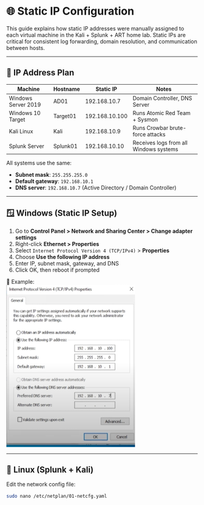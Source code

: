# 🌐 Static IP Configuration

This guide explains how static IP addresses were manually assigned to each virtual machine in the Kali + Splunk + ART home lab. Static IPs are critical for consistent log forwarding, domain resolution, and communication between hosts.

---

## 🧭 IP Address Plan

| Machine               | Hostname     | Static IP       | Notes                                  |
|-----------------------|--------------|------------------|-----------------------------------------|
| Windows Server 2019   | AD01         | 192.168.10.7     | Domain Controller, DNS Server           |
| Windows 10 Target     | Target01     | 192.168.10.100     | Runs Atomic Red Team + Sysmon           |
| Kali Linux            | Kali         | 192.168.10.9     | Runs Crowbar brute-force attacks        |
| Splunk Server         | Splunk01     | 192.168.10.10    | Receives logs from all Windows systems  |

All systems use the same:
- **Subnet mask**: `255.255.255.0`
- **Default gateway**: `192.168.10.1`
- **DNS server**: `192.168.10.7` (Active Directory / Domain Controller)

---

## 🪟 Windows (Static IP Setup)

1. Go to **Control Panel > Network and Sharing Center > Change adapter settings**
2. Right-click **Ethernet > Properties**
3. Select `Internet Protocol Version 4 (TCP/IPv4)` > **Properties**
4. Choose **Use the following IP address**
5. Enter IP, subnet mask, gateway, and DNS
6. Click OK, then reboot if prompted

📸 Example:  
![Windows Static IP](../screenshots/window.PNG)

---

## 🐧 Linux (Splunk + Kali)

Edit the network config file:

```bash
sudo nano /etc/netplan/01-netcfg.yaml
